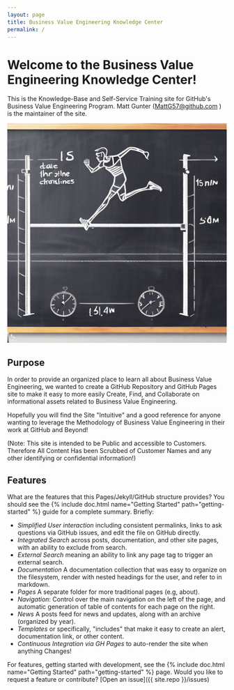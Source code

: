 ```yaml
---
layout: page
title: Business Value Engineering Knowledge Center
permalink: /
---
```


# Welcome to the Business Value Engineering Knowledge Center!

This is the Knowledge-Base and Self-Service Training site for GitHub's Business Value Engineering Program.
Matt Gunter (MattG57@github.com ) is the maintainer of the site.

![assets/img/logo.png](assets/img/logo.png)

## Purpose

In order to provide an organized place to learn all about Business Value Engineering, we wanted to create a GitHub Repository and GitHub Pages site 
to make it easy to more easily Create, Find, and Collaborate on informational assets related to Business Value Engineering.

Hopefully you will find the Site "Intuitive" and a good reference for anyone wanting to leverage the Methodology of Business Value Engineering in their work at GitHub and Beyond!

(Note: This site is intended to be Public and accessible to Customers. Therefore All Content Has been Scrubbed of Customer Names and any other identifying or confidential information!)

## Features

What are the features that this Pages/Jekyll/GitHub structure provides? 
You should see the {% include doc.html name="Getting Started" path="getting-started" %}
guide for a complete summary. Briefly:

 - *Simplified User interaction* including consistent permalinks, links to ask questions via GitHub issues, and edit the file on GitHub directly.
 - *Integrated Search* across posts, documentation, and other site pages, with an ability to exclude from search.
 - *External Search* meaning an ability to link any page tag to trigger an external search.
 - *Documentation* A documentation collection that was easy to organize on the filesystem, render with nested headings for the user, and refer to in markdown.
 - *Pages* A separate folder for more traditional pages (e.g, about).
 - *Navigation*: Control over the main navigation on the left of the page, and automatic generation of table of contents for each page on the right.
 - *News* A posts feed for news and updates, along with an archive (organized by year).
 - *Templates* or specifically, "includes" that make it easy to create an alert, documentation link, or other content.
 - *Continuous Integration via GH Pages* to auto-render the site when anything Changes!


For features, getting started with development, see the {% include doc.html name="Getting Started" path="getting-started" %} page. Would you like to request a feature or contribute?
[Open an issue]({{ site.repo }}/issues)

